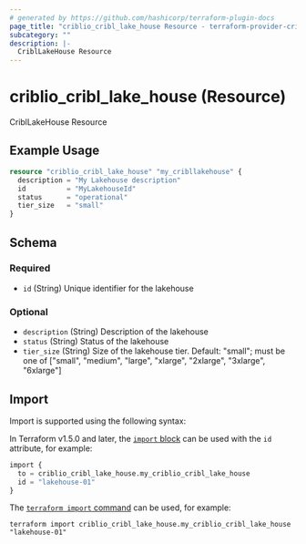 ```yaml
---
# generated by https://github.com/hashicorp/terraform-plugin-docs
page_title: "criblio_cribl_lake_house Resource - terraform-provider-criblio"
subcategory: ""
description: |-
  CriblLakeHouse Resource
---
```


# criblio_cribl_lake_house (Resource)

CriblLakeHouse Resource

## Example Usage

```terraform
resource "criblio_cribl_lake_house" "my_cribllakehouse" {
  description = "My Lakehouse description"
  id          = "MyLakehouseId"
  status      = "operational"
  tier_size   = "small"
}
```

<!-- schema generated by tfplugindocs -->
## Schema

### Required

- `id` (String) Unique identifier for the lakehouse

### Optional

- `description` (String) Description of the lakehouse
- `status` (String) Status of the lakehouse
- `tier_size` (String) Size of the lakehouse tier. Default: "small"; must be one of ["small", "medium", "large", "xlarge", "2xlarge", "3xlarge", "6xlarge"]

## Import

Import is supported using the following syntax:

In Terraform v1.5.0 and later, the [`import` block](https://developer.hashicorp.com/terraform/language/import) can be used with the `id` attribute, for example:

```terraform
import {
  to = criblio_cribl_lake_house.my_criblio_cribl_lake_house
  id = "lakehouse-01"
}
```

The [`terraform import` command](https://developer.hashicorp.com/terraform/cli/commands/import) can be used, for example:

```shell
terraform import criblio_cribl_lake_house.my_criblio_cribl_lake_house "lakehouse-01"
```
